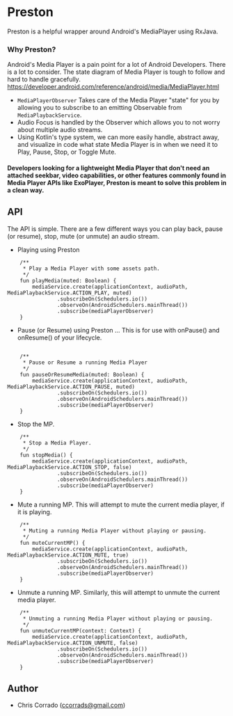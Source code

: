 # Preston
Preston is a helpful wrapper around Android's MediaPlayer using RxJava.

### Why Preston?
Android's Media Player is a pain point for a lot of Android Developers. There is a lot to consider. The state diagram of Media Player is tough to follow and hard to handle gracefully. https://developer.android.com/reference/android/media/MediaPlayer.html

* `MediaPlayerObserver` Takes care of the Media Player "state" for you by allowing you to subscribe to an emitting Observable from `MediaPlaybackService`.
* Audio Focus is handled by the Observer which allows you to not worry about multiple audio streams.
* Using Kotlin's type system, we can more easily handle, abstract away, and visualize in code what state Media Player is in when we need it to Play, Pause, Stop, or Toggle Mute.

#### Developers looking for a lightweight Media Player that don't need an attached seekbar, video capabilities, or other features commonly found in Media Player APIs like ExoPlayer, Preston is meant to solve this problem in a clean way.

## API
The API is simple. There are a few different ways you can play back, pause (or resume), stop, mute (or unmute) an audio stream.

* Playing using Preston
```
    /**
     * Play a Media Player with some assets path.
     */
    fun playMedia(muted: Boolean) {
        mediaService.create(applicationContext, audioPath, MediaPlaybackService.ACTION_PLAY, muted)
                .subscribeOn(Schedulers.io())
                .observeOn(AndroidSchedulers.mainThread())
                .subscribe(mediaPlayerObserver)
    }
```
* Pause (or Resume) using Preston ... This is for use with onPause() and onResume() of your lifecycle.
```

    /**
     * Pause or Resume a running Media Player
     */
    fun pauseOrResumeMedia(muted: Boolean) {
        mediaService.create(applicationContext, audioPath, MediaPlaybackService.ACTION_PAUSE, muted)
                .subscribeOn(Schedulers.io())
                .observeOn(AndroidSchedulers.mainThread())
                .subscribe(mediaPlayerObserver)
    }
```
* Stop the MP.
```
    /**
     * Stop a Media Player.
     */
    fun stopMedia() {
        mediaService.create(applicationContext, audioPath, MediaPlaybackService.ACTION_STOP, false)
                .subscribeOn(Schedulers.io())
                .observeOn(AndroidSchedulers.mainThread())
                .subscribe(mediaPlayerObserver)
    }
```
* Mute a running MP. This will attempt to mute the current media player, if it is playing.
```
    /**
     * Muting a running Media Player without playing or pausing.
     */
    fun muteCurrentMP() {
        mediaService.create(applicationContext, audioPath, MediaPlaybackService.ACTION_MUTE, true)
                .subscribeOn(Schedulers.io())
                .observeOn(AndroidSchedulers.mainThread())
                .subscribe(mediaPlayerObserver)
    }
```
* Unmute a running MP. Similarly, this will attempt to unmute the current media player.
```
    /**
     * Unmuting a running Media Player without playing or pausing.
     */
    fun unmuteCurrentMP(context: Context) {
        mediaService.create(applicationContext, audioPath, MediaPlaybackService.ACTION_UNMUTE, false)
                .subscribeOn(Schedulers.io())
                .observeOn(AndroidSchedulers.mainThread())
                .subscribe(mediaPlayerObserver)
    }
```

## Author
* Chris Corrado (ccorrads@gmail.com)
